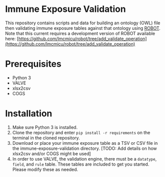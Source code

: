 # Immune Exposure Validation

This repository contains scripts and data for building an ontology (OWL) file then validating immune exposure tables against that ontology using [ROBOT](http://robot.obolibrary.org). Note that this current requires a development version of ROBOT available here: [https://github.com/lmcmicu/robot/tree/add_validate_operation](https://github.com/lmcmicu/robot/tree/add_validate_operation)

# Prerequisites

* Python 3
* VALVE
* xlsx2csv
* COGS

# Installation

1. Make sure Python 3 is installed.
2. Clone the repository and enter `pip install -r requirements` on the terminal in the cloned repository.
3. Download or place your immune exposure table as a TSV or CSV file in the immune-exposure-validation directory. [TODO: Add details on how xlsx2csv and/or COGS might be used]
4. In order to use VALVE, the validation engine, there must be a `datatype`, `field`, and `rule` table. These tables are included to get you started. Please modify these as needed.
